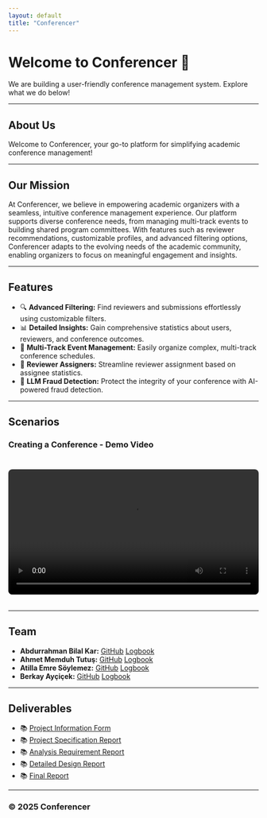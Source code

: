 ```yaml
---
layout: default
title: "Conferencer"
---
```


# Welcome to Conferencer 🚀

We are building a user-friendly conference management system. Explore what we do below!

---

## About Us

Welcome to Conferencer, your go-to platform for simplifying academic conference management!

---

## Our Mission

At Conferencer, we believe in empowering academic organizers with a seamless, intuitive conference management experience. Our platform supports diverse conference needs, from managing multi-track events to building shared program committees. With features such as reviewer recommendations, customizable profiles, and advanced filtering options, Conferencer adapts to the evolving needs of the academic community, enabling organizers to focus on meaningful engagement and insights.

---

## Features

- 🔍 **Advanced Filtering:** Find reviewers and submissions effortlessly using customizable filters.
- 📊 **Detailed Insights:** Gain comprehensive statistics about users, reviewers, and conference outcomes.
- 📅 **Multi-Track Event Management:** Easily organize complex, multi-track conference schedules.
- 💼 **Reviewer Assigners:** Streamline reviewer assignment based on assignee statistics.
- 🤖 **LLM Fraud Detection:** Protect the integrity of your conference with AI-powered fraud detection.

---

## Scenarios

### Creating a Conference - Demo Video

<div style="position: relative; padding-bottom: 56.25%; height: 0; overflow: hidden; max-width: 100%; border-radius: 8px; margin: 20px 0;">
  <video controls style="width: 100%; border-radius: 8px; margin: 20px 0;">
  <source src="assets/4%20kill.mp4" type="video/mp4">
  Your browser does not support the video tag.
</video>

</div>

---

## Team

- **Abdurrahman Bilal Kar:** [GitHub](https://github.com/abilalkar) [Logbook](https://docs.google.com/document/d/1tvbA_a8OFBS25H6mmW2rgRJPnKD4thqJQN4Bayte7iM/edit?usp=sharing)
- **Ahmet Memduh Tutuş:** [GitHub](https://github.com/memduhtutus) [Logbook](https://docs.google.com/document/d/1RLuLGbGP9tq8x2x4JN0-rEbsMUVBQWjykxkwLvANRtM/edit?usp=sharing)
- **Atilla Emre Söylemez:** [GitHub](https://github.com/At1llaes22) [Logbook](https://docs.google.com/document/d/1bNkmu5djHaaG9sipRPZrShTFjT25p-enPCtM-9O3fy4/edit?usp=sharing)
- **Berkay Ayçiçek:** [GitHub](https://github.com/brkye) [Logbook](https://docs.google.com/document/d/1PBVK1BPU3sIirE2HYDI7CidOOuJ1UpTuBsUUFxfyN68/edit?usp=sharing)

---

## Deliverables

- 📚 [Project Information Form](assets/Paper-Citadel_Project_Information_Form.docx)
- 📚 [Project Specification Report](assets/T2409-Project_Specification_Document.pdf)
- 📚 [Analysis Requirement Report](assets/T2409-Analysis_Requirement_Report.pdf)
- 📚 [Detailed Design Report](assets/T2409-Detailed_Design_Report.pdf)
- 📚 [Final Report](assets/T2409-Final_Report.pdf)

---

### © 2025 Conferencer
